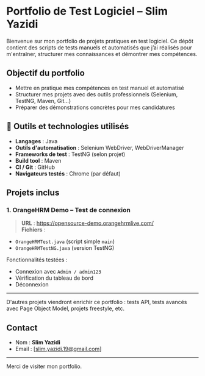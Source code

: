 # Portfolio de Test Logiciel – Slim Yazidi

Bienvenue sur mon portfolio de projets pratiques en test logiciel. Ce dépôt contient des scripts de tests manuels et automatisés que j’ai réalisés pour m'entraîner, structurer mes connaissances et démontrer mes compétences.

## Objectif du portfolio

- Mettre en pratique mes compétences en test manuel et automatisé
- Structurer mes projets avec des outils professionnels (Selenium, TestNG, Maven, Git…)
- Préparer des démonstrations concrètes pour mes candidatures

## 🔧 Outils et technologies utilisés

- **Langages** : Java
- **Outils d'automatisation** : Selenium WebDriver, WebDriverManager
- **Frameworks de test** : TestNG (selon projet)
- **Build tool** : Maven
- **CI / Git** : GitHub
- **Navigateurs testés** : Chrome (par défaut)

## Projets inclus

### 1. OrangeHRM Demo – Test de connexion
> **URL** : https://opensource-demo.orangehrmlive.com/  
> **Fichiers** :
- `OrangeHRMTest.java` (script simple `main`)
- `OrangeHRMTestNG.java` (version TestNG)

Fonctionnalités testées :
- Connexion avec `Admin / admin123`
- Vérification du tableau de bord
- Déconnexion

---

D'autres projets viendront enrichir ce portfolio : tests API, tests avancés avec Page Object Model, projets freestyle, etc.

## Contact

- Nom : **Slim Yazidi**  
-  Email : [slim.yazidi.19@gmail.com]  


---

Merci de visiter mon portfolio.
